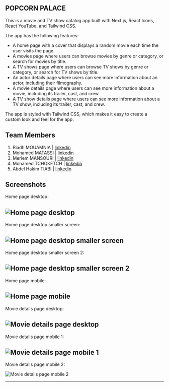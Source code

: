 ## POPCORN PALACE

This is a movie and TV show catalog app built with Next.js, React Icons, React YouTube, and Tailwind CSS.

The app has the following features:

- A home page with a cover that displays a random movie each time the user visits the page.
- A movies page where users can browse movies by genre or category, or search for movies by title.
- A TV shows page where users can browse TV shows by genre or category, or search for TV shows by title.
- An actor details page where users can see more information about an actor, including their filmography.
- A movie details page where users can see more information about a movie, including its trailer, cast, and crew.
- A TV show details page where users can see more information about a TV show, including its trailer, cast, and crew.

The app is styled with Tailwind CSS, which makes it easy to create a custom look and feel for the app.

## Team Members

1. Riadh MOUAMNIA | [linkedin](https://www.linkedin.com/in/riadh-mouamnia)
2. Mohamed MATASSI | [linkedin](https://www.linkedin.com/in/matassi-mohamed)
3. Meriem MANSOURI | [linkedin](https://www.linkedin.com/in/meriem-mansouri-1b1643276)
4. Mohamed TCHOKETCH | [linkedin](https://www.linkedin.com/in)
5. Abdel Hakim TIABI | [linkedin](https://www.linkedin.com/in)

## Screenshots

Home page desktop:

## ![Home page desktop](public/assets/screen0.jpg)

Home page desktop smaller screen:

## ![Home page desktop smaller screen](public/assets/screen1.jpg)

Home page desktop smaller screen 2:

## ![Home page desktop smaller screen 2](public/assets/screen2.jpg)

Home page mobile:

## ![Home page mobile](public/assets/screen4.jpg)

Movie details page desktop:

## ![Movie details page desktop](public/assets/screen5.jpg)

Movie details page mobile 1:

## ![Movie details page mobile 1](public/assets/screen6.jpg)

Movie details page mobile 2:

![Movie details page mobile 2](public/assets/screen7.jpg)

---
